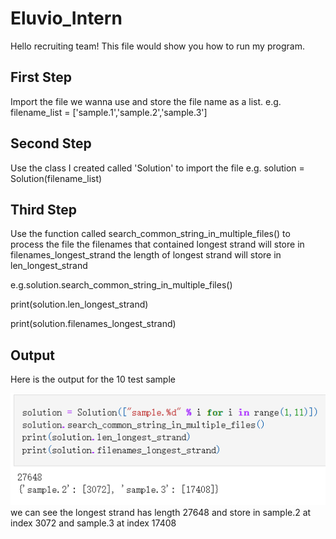 # Eluvio_Intern
Hello recruiting team! This file would show you how to run my program.

## First Step
Import the file we wanna use and store the file name as a list.
e.g. filename_list = ['sample.1','sample.2','sample.3']

## Second Step
Use the class I created called 'Solution' to import the file 
e.g. solution = Solution(filename_list)

## Third Step
Use the function called search_common_string_in_multiple_files() to process the file
the filenames that contained longest strand will store in filenames_longest_strand
the length of longest strand will store in len_longest_strand

e.g.solution.search_common_string_in_multiple_files()

print(solution.len_longest_strand)

print(solution.filenames_longest_strand)

## Output
Here is the output for the 10 test sample

<img src= "output.png">
we can see the longest strand has length 27648 and store in sample.2 at index 3072 and sample.3 at index 17408
